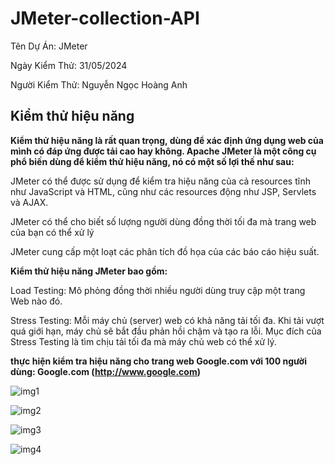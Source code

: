 # JMeter-collection-API
<p>Tên Dự Án: JMeter</p>
<p>Ngày Kiểm Thử: 31/05/2024</p>
<p>Người Kiểm Thử: Nguyễn Ngọc Hoàng Anh</p>

## Kiểm thử hiệu năng
**Kiểm thử hiệu năng là rất quan trọng, dùng để xác định ứng dụng web của mình có đáp ứng được tải cao hay không. Apache JMeter là một công cụ phổ biến dùng để kiểm thử hiệu năng, nó có một số lợi thế như sau:**
<p>JMeter có thể được sử dụng để kiểm tra hiệu năng của cả resources tĩnh như JavaScript và HTML, cũng như các resources động như JSP, Servlets và AJAX.</p>
<p>JMeter có thể cho biết số lượng người dùng đồng thời tối đa mà trang web của bạn có thể xử lý </p>
<p>JMeter cung cấp một loạt các phân tích đồ họa của các báo cáo hiệu suất.</p>

**Kiểm thử hiệu năng JMeter bao gồm:**
<p>Load Testing: Mô phỏng đồng thời nhiều người dùng truy cập một trang Web nào đó.</p>
<p>Stress Testing: Mỗi máy chủ (server) web có khả năng tải tối đa. Khi tải vượt quá giới hạn, máy chủ sẽ bắt đầu phản hồi chậm và tạo ra lỗi. Mục đích của Stress Testing là tìm chịu tải tối đa mà máy chủ web có thể xử lý.</p>

**thực hiện kiểm tra hiệu năng cho trang web Google.com với 100 người dùng: Google.com (http://www.google.com)**

![img1](https://github.com/KinBbi/JMeter/assets/96899952/307e8685-d149-42ed-adc3-abce8f5da851)


![img2](https://github.com/KinBbi/JMeter/assets/96899952/a8947362-1460-4023-b53f-800fc55f585f)


![img3](https://github.com/KinBbi/JMeter/assets/96899952/ea32c849-6e37-4411-8dc2-1a2c642b3ae9)


![img4](https://github.com/KinBbi/JMeter/assets/96899952/3914071f-0233-4ef6-b5cc-df30e25f33dc)

